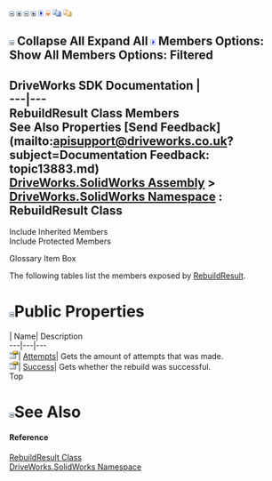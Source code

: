 ![](dotnetimages/collapse.gif) ![](dotnetimages/expand.gif) ![](dotnetimages/collapse.gif) ![](dotnetimages/expand.gif) ![](dotnetimages/drpdown.gif) ![](dotnetimages/drpdown_orange.gif) ![](dotnetimages/copycode.gif) ![](dotnetimages/copycodeHighlight.gif)

![](dotnetimages/collapse.gif) Collapse All Expand All ![](dotnetimages/drpdown.gif) Members Options: Show All  Members Options: Filtered   
---  
DriveWorks SDK Documentation  |   
---|---  
RebuildResult Class Members   
See Also Properties [Send Feedback](mailto:apisupport@driveworks.co.uk?subject=Documentation Feedback: topic13883.md)  
[DriveWorks.SolidWorks Assembly](topic13342.md) > [DriveWorks.SolidWorks Namespace](topic13345.md) : RebuildResult Class  
---  
  
Include Inherited Members    
Include Protected Members  


Glossary Item Box

The following tables list the members exposed by [RebuildResult](topic13883.md).

# ![](dotnetimages/collapse.gif)Public Properties

| Name| Description  
---|---|---  
![Public Property](dotnetimages/publicProperty.gif)| [Attempts](topic13889.md)| Gets the amount of attempts that was made.   
![Public Property](dotnetimages/publicProperty.gif)| [Success](topic13890.md)| Gets whether the rebuild was successful.   
Top

# ![](dotnetimages/collapse.gif)See Also

#### Reference

[RebuildResult Class](topic13883.md)   
[DriveWorks.SolidWorks Namespace](topic13345.md)


